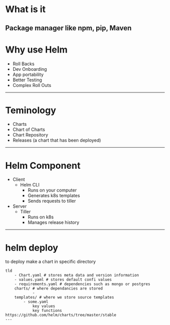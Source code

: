 # What is it
Package manager like npm, pip, Maven
---
# Why use Helm
* Roll Backs
* Dev Onboarding 
* App portability
* Better Testing
* Complex Roll Outs
---
# Teminology
* Charts
* Chart of Charts
* Chart Repository
* Releases (a chart that has been deployed)
---
# Helm Component
* Client
  * Helm CLI
    * Runs on your computer
    * Generates k8s templates
    * Sends requests to tiller
* Server
  * Tiller
    * Runs on k8s
    * Manages release history

---

#   helm deploy
to deploy make a chart in specific directory
```file
tld
    - Chart.yaml # stores meta data and version information
    - values.yaml # stores default confi values
    - requirements.yaml # dependencies such as mongo or postgres
    charts/ # where dependancies are stored
            -
    templates/ # where we store source templates
        - some.yaml
            key values
            key functions
https://github.com/helm/charts/tree/master/stable
---

